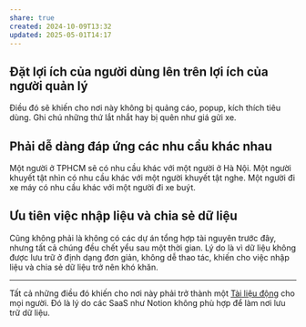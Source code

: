 ```yaml
---
share: true
created: 2024-10-09T13:32
updated: 2025-05-01T14:17
---
```

## Đặt lợi ích của người dùng lên trên lợi ích của người quản lý
Điều đó sẽ khiến cho nơi này không bị quảng cáo, popup, kích thích tiêu dùng. Ghi chú những thứ lắt nhắt hay bị quên như giá gửi xe.

## Phải dễ dàng đáp ứng các nhu cầu khác nhau
Một người ở TPHCM sẽ có nhu cầu khác với một người ở Hà Nội. Một người khuyết tật nhìn có nhu cầu khác với một người khuyết tật nghe. Một người đi xe máy có nhu cầu khác với một người đi xe buýt.

## Ưu tiên việc nhập liệu và chia sẻ dữ liệu 
Cũng không phải là không có các dự án tổng hợp tài nguyên trước đây, nhưng tất cả chúng đều chết yểu sau một thời gian. Lý do là vì dữ liệu không được lưu trữ ở định dạng đơn giản, không dễ thao tác, khiến cho việc nhập liệu và chia sẻ dữ liệu trở nên khó khăn. 

---

Tất cả những điều đó khiến cho nơi này phải trở thành một [Tài liệu động](../../../Nhu%20c%E1%BA%A7u%20c%C3%B4ng%20ngh%E1%BB%87/Vi%E1%BA%BFt%20v%C3%A0%20qu%E1%BA%A3n%20l%C3%BD%20n%E1%BB%99i%20dung,%20ghi%20ch%C3%BA,%20t%C3%A0i%20li%E1%BB%87u/T%C3%A0i%20li%E1%BB%87u%20%C4%91%E1%BB%99ng.md) cho mọi người. Đó là lý do các SaaS như Notion không phù hợp để làm nơi lưu trữ dữ liệu.
